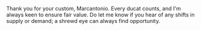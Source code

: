 Thank you for your custom, Marcantonio. Every ducat counts, and I'm always keen to ensure fair value. Do let me know if you hear of any shifts in supply or demand; a shrewd eye can always find opportunity.
